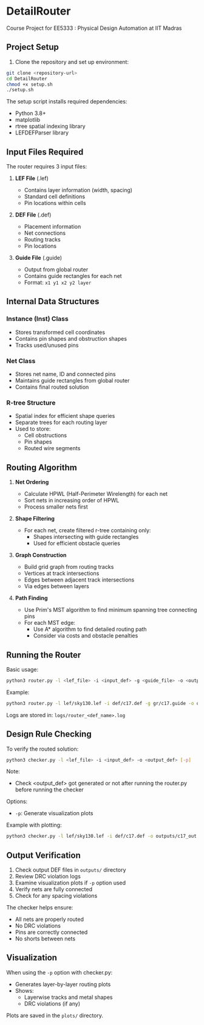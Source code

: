 # DetailRouter
Course Project for EE5333 : Physical Design Automation at IIT Madras

## Project Setup

1. Clone the repository and set up environment:
```bash
git clone <repository-url>
cd DetailRouter
chmod +x setup.sh
./setup.sh
```

The setup script installs required dependencies:
- Python 3.8+
- matplotlib
- rtree spatial indexing library 
- LEFDEFParser library

## Input Files Required

The router requires 3 input files:

1. **LEF File** (.lef)
   - Contains layer information (width, spacing)
   - Standard cell definitions
   - Pin locations within cells

2. **DEF File** (.def) 
   - Placement information
   - Net connections
   - Routing tracks
   - Pin locations

3. **Guide File** (.guide)
   - Output from global router
   - Contains guide rectangles for each net
   - Format: `x1 y1 x2 y2 layer`

## Internal Data Structures

### Instance (Inst) Class
- Stores transformed cell coordinates
- Contains pin shapes and obstruction shapes
- Tracks used/unused pins

### Net Class
- Stores net name, ID and connected pins
- Maintains guide rectangles from global router
- Contains final routed solution

### R-tree Structure
- Spatial index for efficient shape queries
- Separate trees for each routing layer
- Used to store:
  - Cell obstructions
  - Pin shapes  
  - Routed wire segments

## Routing Algorithm 

1. **Net Ordering**
   - Calculate HPWL (Half-Perimeter Wirelength) for each net
   - Sort nets in increasing order of HPWL
   - Process smaller nets first

2. **Shape Filtering**
   - For each net, create filtered r-tree containing only:
     - Shapes intersecting with guide rectangles
     - Used for efficient obstacle queries

3. **Graph Construction**
   - Build grid graph from routing tracks
   - Vertices at track intersections
   - Edges between adjacent track intersections
   - Via edges between layers

4. **Path Finding**
   - Use Prim's MST algorithm to find minimum spanning tree connecting pins
   - For each MST edge:
     - Use A* algorithm to find detailed routing path
     - Consider via costs and obstacle penalties

## Running the Router

Basic usage:
```bash
python3 router.py -l <lef_file> -i <input_def> -g <guide_file> -o <output_def>
```

Example:
```bash
python3 router.py -l lef/sky130.lef -i def/c17.def -g gr/c17.guide -o outputs/c17_out.def
```

Logs are stored in: `logs/router_<def_name>.log`

## Design Rule Checking

To verify the routed solution:
```bash 
python3 checker.py -l <lef_file> -i <input_def> -o <output_def> [-p]
```
Note:
- Check <output_def> got generated or not after running the router.py before running the checker

Options:
- `-p`: Generate visualization plots

Example with plotting:
```bash
python3 checker.py -l lef/sky130.lef -i def/c17.def -o outputs/c17_out.def -p
```

## Output Verification

1. Check output DEF files in `outputs/` directory
2. Review DRC violation logs 
3. Examine visualization plots if `-p` option used
4. Verify nets are fully connected
5. Check for any spacing violations

The checker helps ensure:
- All nets are properly routed
- No DRC violations
- Pins are correctly connected
- No shorts between nets

## Visualization

When using the `-p` option with checker.py:
- Generates layer-by-layer routing plots
- Shows:
  - Layerwise tracks and metal shapes
  - DRC violations (if any)

Plots are saved in the `plots/` directory.
